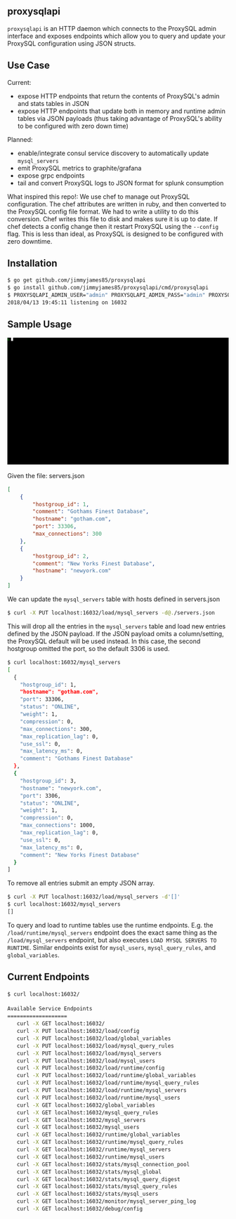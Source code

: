 proxysqlapi
----

`proxysqlapi` is an HTTP daemon which connects to the ProxySQL admin
interface and exposes endpoints which allow you to query and update
your ProxySQL configuration using JSON structs.

Use Case
----

Current:

 - expose HTTP endpoints that return the contents of ProxySQL's admin
   and stats tables in JSON
 - expose HTTP endpoints that update both in memory and runtime admin
   tables via JSON payloads (thus taking advantage of ProxySQL's
   ability to be configured with zero down time)

Planned:

 - enable/integrate consul service discovery to automatically update `mysql_servers`
 - emit ProxySQL metrics to graphite/grafana
 - expose grpc endpoints
 - tail and convert ProxySQL logs to JSON format for splunk
   consumption

What inspired this repo!: We use chef to manage out ProxySQL
configuration. The chef attributes are written in ruby, and then
converted to the ProxySQL config file format. We had to write a
utility to do this conversion. Chef writes this file to disk and makes
sure it is up to date. If chef detects a config change then it restart
ProxySQL using the `--config` flag. This is less than ideal, as
ProxySQL is designed to be configured with zero downtime.

Installation
----
```bash
$ go get github.com/jimmyjames85/proxysqlapi
$ go install github.com/jimmyjames85/proxysqlapi/cmd/proxysqlapi
$ PROXYSQLAPI_ADMIN_USER="admin" PROXYSQLAPI_ADMIN_PASS="admin" PROXYSQLAPI_ADMIN_HOST="localhost" PROXYSQLAPI_ADMIN_PORT=6032 proxysqlapi
2018/04/13 19:45:11 listening on 16032
```

Sample Usage
----

![demo](./.github/demo.gif)

Given the file: servers.json

```json
[
    {
        "hostgroup_id": 1,
        "comment": "Gothams Finest Database",
        "hostname": "gotham.com",
        "port": 33306,
        "max_connections": 300
    },
    {
        "hostgroup_id": 2,
        "comment": "New Yorks Finest Database",
        "hostname": "newyork.com"
    }
]
```

We can update the `mysql_servers` table with hosts defined in servers.json

```bash
$ curl -X PUT localhost:16032/load/mysql_servers -d@./servers.json
```

This will drop all the entries in the `mysql_servers` table and load
new entries defined by the JSON payload. If the JSON payload omits a
column/setting, the ProxySQL default will be used instead. In this
case, the second hostgroup omitted the port, so the default 3306 is
used.

```bash
$ curl localhost:16032/mysql_servers
[
  {
    "hostgroup_id": 1,
    "hostname": "gotham.com",
    "port": 33306,
    "status": "ONLINE",
    "weight": 1,
    "compression": 0,
    "max_connections": 300,
    "max_replication_lag": 0,
    "use_ssl": 0,
    "max_latency_ms": 0,
    "comment": "Gothams Finest Database"
  },
  {
    "hostgroup_id": 3,
    "hostname": "newyork.com",
    "port": 3306,
    "status": "ONLINE",
    "weight": 1,
    "compression": 0,
    "max_connections": 1000,
    "max_replication_lag": 0,
    "use_ssl": 0,
    "max_latency_ms": 0,
    "comment": "New Yorks Finest Database"
  }
]
```

To remove all entries submit an empty JSON array.

```bash
$ curl -X PUT localhost:16032/load/mysql_servers -d'[]'
$ curl localhost:16032/mysql_servers
[]
```

To query and load to runtime tables use the runtime
endpoints. E.g. the `/load/runtime/mysql_servers` endpoint does the
exact same thing as the `/load/mysql_servers` endpoint, but also
executes `LOAD MYSQL SERVERS TO RUNTIME`. Similar endpoints exist for
`mysql_users`, `mysql_query_rules`, and `global_variables`.

Current Endpoints
----

```bash
$ curl localhost:16032/

Available Service Endpoints
===================
   curl -X GET localhost:16032/                                         # list available endpoints
   curl -X PUT localhost:16032/load/config                              # load JSON configs to ProxySQL memory tables
   curl -X PUT localhost:16032/load/global_variables
   curl -X PUT localhost:16032/load/mysql_query_rules
   curl -X PUT localhost:16032/load/mysql_servers
   curl -X PUT localhost:16032/load/mysql_users
   curl -X PUT localhost:16032/load/runtime/config                      # load JSON configs to ProxySQL runtime tables
   curl -X PUT localhost:16032/load/runtime/global_variables
   curl -X PUT localhost:16032/load/runtime/mysql_query_rules
   curl -X PUT localhost:16032/load/runtime/mysql_servers
   curl -X PUT localhost:16032/load/runtime/mysql_users
   curl -X GET localhost:16032/global_variables                         # returns contents of in memory tables in JSON
   curl -X GET localhost:16032/mysql_query_rules
   curl -X GET localhost:16032/mysql_servers
   curl -X GET localhost:16032/mysql_users
   curl -X GET localhost:16032/runtime/global_variables                 # returns contents of runtime tables in JSON
   curl -X GET localhost:16032/runtime/mysql_query_rules
   curl -X GET localhost:16032/runtime/mysql_servers
   curl -X GET localhost:16032/runtime/mysql_users
   curl -X GET localhost:16032/stats/mysql_connection_pool              # returns contents of stats tables in JSON
   curl -X GET localhost:16032/stats/mysql_global
   curl -X GET localhost:16032/stats/mysql_query_digest
   curl -X GET localhost:16032/stats/mysql_query_rules
   curl -X GET localhost:16032/stats/mysql_users
   curl -X GET localhost:16032/monitor/mysql_server_ping_log            # returns ping log in JSON
   curl -X GET localhost:16032/debug/config                             # returns proxysqlapi's current configuration
```
